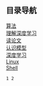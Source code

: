 ## 目录导航

[算法](./algorithm/index)  
[理解深度学习](./understanding/index)  
[读论文](./paper/index)  
[认识模型](./model/index)  
[深度学习](./depp-learning/index)  
[Linux](./linux/index)  
[Shell](./shell/index)  

```
1 2
```